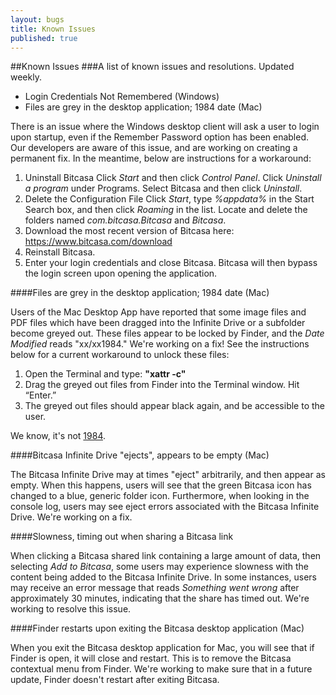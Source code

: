 ```yaml
---
layout: bugs
title: Known Issues
published: true
---
```


##Known Issues
###A list of known issues and resolutions. Updated weekly.

* Login Credentials Not Remembered (Windows)
* Files are grey in the desktop application; 1984 date (Mac)

There is an issue where the Windows desktop client will ask a user to login upon startup, even if the Remember Password option has been enabled. Our developers are aware of this issue, and are working on creating a permanent fix. In the meantime, below are instructions for a workaround:

1. Uninstall Bitcasa
Click *Start* and then click *Control Panel*.
Click *Uninstall a program* under Programs.
Select Bitcasa and then click *Uninstall*.
2. Delete the Configuration File
Click *Start*, type *%appdata%* in the Start Search box, and then click *Roaming* in the list.
Locate and delete the folders named *com.bitcasa.Bitcasa* and *Bitcasa*.
3. Download the most recent version of Bitcasa here: <https://www.bitcasa.com/download>
4. Reinstall Bitcasa.
5. Enter your login credentials and close Bitcasa. Bitcasa will then bypass the login screen upon opening the application.

####Files are grey in the desktop application; 1984 date (Mac)

Users of the Mac Desktop App have reported that some image files and PDF files which have been dragged into the Infinite Drive or a subfolder become greyed out. These files appear to be locked by Finder, and the *Date Modified* reads "xx/xx1984." We're working on a fix! See the instructions below for a current workaround to unlock these files:

1. Open the Terminal and type: **"xattr -c"**
2. Drag the greyed out files from Finder into the Terminal window.
Hit “Enter.”
3. The greyed out files should appear black again, and be accessible to the user.

We know, it's not [1984](http://www.youtube.com/watch?v=KvkKX035484). 

####Bitcasa Infinite Drive "ejects", appears to be empty (Mac)

The Bitcasa Infinite Drive may at times "eject" arbitrarily, and then appear as empty. When this happens, users will see that the green Bitcasa icon has changed to a blue, generic folder icon. Furthermore, when looking in the console log, users may see eject errors associated with the Bitcasa Infinite Drive. We're working on a fix. 

####Slowness, timing out when sharing a Bitcasa link

When clicking a Bitcasa shared link containing a large amount of data, then selecting *Add to Bitcasa*, some users may experience slowness with the content being added to the Bitcasa Infinite Drive. In some instances, users may receive an error message that reads *Something went wrong* after approximately 30 minutes, indicating that the share has timed out. We're working to resolve this issue. 

####Finder restarts upon exiting the Bitcasa desktop application (Mac)

When you exit the Bitcasa desktop application for Mac, you will see that if Finder is open, it will close and restart. This is to remove the Bitcasa contextual menu from Finder. We're working to make sure that in a future update, Finder doesn't restart after exiting Bitcasa.





